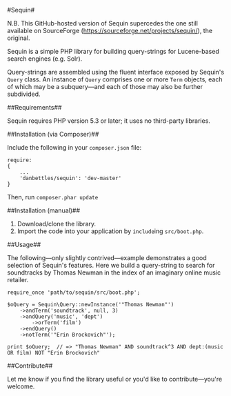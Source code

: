 #Sequin#

N.B. This GitHub-hosted version of Sequin supercedes the one still available on SourceForge (https://sourceforge.net/projects/sequin/), the original.

Sequin is a simple PHP library for building query-strings for Lucene-based search engines (e.g. Solr).

Query-strings are assembled using the fluent interface exposed by Sequin's `Query` class.  An instance of `Query` comprises one or more `Term` objects, each of which may be a subquery&mdash;and each of those may also be further subdivided.

##Requirements##

Sequin requires PHP version 5.3 or later; it uses no third-party libraries.

##Installation (via Composer)##

Include the following in your `composer.json` file:

    require: 
    {
        ...
        'danbettles/sequin': 'dev-master'
    }

Then, run `composer.phar update`

##Installation (manual)##

1. Download/clone the library.
2. Import the code into your application by `include`ing `src/boot.php`.

##Usage##

The following&mdash;only slightly contrived&mdash;example demonstrates a good selection of Sequin's features.  Here we build a query-string to search for soundtracks by Thomas Newman in the index of an imaginary online music retailer.

    require_once 'path/to/sequin/src/boot.php';
    
    $oQuery = Sequin\Query::newInstance('"Thomas Newman"')
        ->andTerm('soundtrack', null, 3)
        ->andQuery('music', 'dept')
            ->orTerm('film')
        ->endQuery()
        ->notTerm('"Erin Brockovich"');
    
    print $oQuery;  // => "Thomas Newman" AND soundtrack^3 AND dept:(music OR film) NOT "Erin Brockovich"

##Contribute##

Let me know if you find the library useful or you'd like to contribute&mdash;you're welcome.
